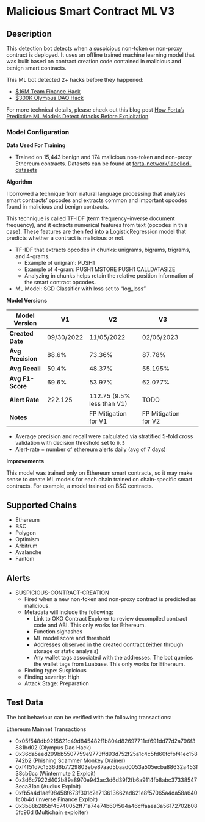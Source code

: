 # Malicious Smart Contract ML V3

## Description

This detection bot detects when a suspicious non-token or non-proxy contract is deployed. It uses an offline trained machine learning model that was built based on contract creation code contained in malicious and benign smart contracts.

This ML bot detected 2+ hacks before they happened:

- [$16M Team Finance Hack](https://twitter.com/FortaNetwork/status/1586044760476696577?s=20&t=x3ctj_DtFGWRQQCV9Jcujw)
- [$300K Olympus DAO Hack](https://twitter.com/FortaNetwork/status/1583559233852739584?s=20&t=x3ctj_DtFGWRQQCV9Jcujw)

For more technical details, please check out this blog post [How Forta’s Predictive ML Models Detect Attacks Before Exploitation](https://forta.org/blog/how-fortas-predictive-ml-models-detect-attacks-before-exploitation/)

### Model Configuration

**Data Used For Training**
- Trained on 15,443 benign and 174 malicious non-token and non-proxy Ethereum contracts. Datasets can be found at [forta-network/labelled-datasets](https://github.com/forta-network/labelled-datasets)

**Algorithm**

I borrowed a technique from natural language processing that analyzes smart contracts’ opcodes and extracts common and important opcodes found in malicious and benign contracts.

This technique is called TF-IDF (term frequency–inverse document frequency), and it extracts  numerical features from text (opcodes in this case). These features are then fed into a LogisticRegression model that predicts whether a contract is malicious or not.

* TF-IDF that extracts opcodes in chunks: unigrams, bigrams, trigrams, and 4-grams.
  * Example of unigram: PUSH1
  * Example of 4-gram: PUSH1 MSTORE PUSH1 CALLDATASIZE
  * Analyzing in chunks helps retain the relative position information of the smart contract opcodes.
* ML Model: SGD Classifier with loss set to “log_loss”

**Model Versions**

| **Model Version** | V1         | V2                        | V3                   |   |   |
|-------------------|------------|---------------------------|----------------------|---|---|
|  **Created Date** | 09/30/2022 |      11/05/2022           | 02/06/2023           |   |   |
| **Avg Precision** | 88.6%      | 73.36%                    | 87.78%               |   |   |
| **Avg Recall**    | 59.4%      | 48.37%                    | 55.195%              |   |   |
| **Avg F1-Score**  | 69.6%      | 53.97%                    | 62.077%              |   |   |
| **Alert Rate**    | 222.125    | 112.75 (9.5% less than V1)| TODO                 |   |   |
| **Notes**         |            | FP Mitigation for V1      | FP Mitigation for V2 |   |   |


* Average precision and recall were calculated via stratified 5-fold cross validation with decision threshold set to `0.5`
* Alert-rate = number of ethereum alerts daily (avg of 7 days)

**Improvements**

This model was trained only on Ethereum smart contracts, so it may make sense to create ML models for each chain trained on chain-specific smart contracts. For example, a model trained on BSC contracts.

## Supported Chains

- Ethereum
- BSC
- Polygon
- Optimism
- Arbitrum
- Avalanche
- Fantom

## Alerts

- SUSPICIOUS-CONTRACT-CREATION
  - Fired when a new non-token and non-proxy contract is predicted as malicious.
  - Metadata will include the following:
    - Link to OKO Contract Explorer to review decompiled contract code and ABI. This only works for Ethereum.
    - Function sighashes
    - ML model score and threshold
    - Addresses observed in the created contract (either through storage or static analysis)
    - Any wallet tags associated with the addresses. The bot queries the wallet tags from Luabase. This only works for Ethereum.
  - Finding type: Suspicious
  - Finding severity: High
  - Attack Stage: Preparation

## Test Data

The bot behaviour can be verified with the following transactions:

Ethereum Mainnet Transactions

- 0x05f548db9215621c49d845482f1b804d82697711ef691dd77d2a796f3881bd02 (Olympus Dao Hack)
- 0x36da5eed299bb5507759e9773ffd93d752f25a1c4c5fd60fcfbf41ec158742b2 (Phishing Scammer Monkey Drainer)
- 0xf4f51d7c1536d6b7729803ebe87aad5baad0053a505ecba88632a453f38cb6cc (Wintermute 2 Exploit)
- 0x3d6c7922d402b89a8970e943ac3d6d39f2fb6a9114fb8abc373385473eca31ac (Audius Exploit)
- 0xfb5a4d1aef98458f673f301c2e713613662ad621e8f57065a4da58a6401c0b4d (Inverse Finance Exploit)
- 0x3b88b285bf45740052ff71a74e74b60f564a46cffaaea3a56172702b085fc96d (Multichain exploiter)


